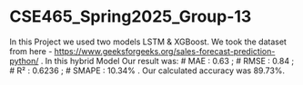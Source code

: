 # CSE465_Spring2025_Group-13
In this Project we used two models LSTM & XGBoost. 
We took the dataset from here - https://www.geeksforgeeks.org/sales-forecast-prediction-python/ .
In this hybrid Model Our result was: # MAE   : 0.63 ; # RMSE  : 0.84 ; # R²    : 0.6236 ; # SMAPE : 10.34% .
Our calculated accuracy was 89.73%.
